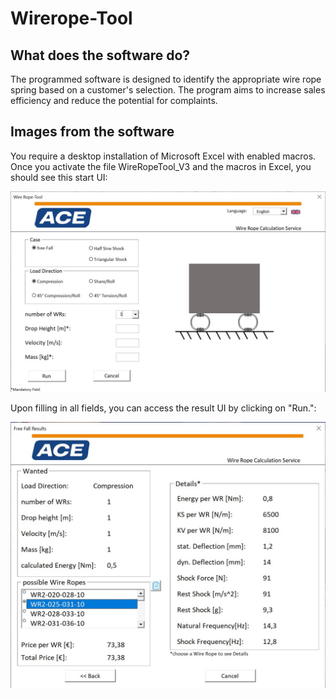 # Wirerope-Tool

## What does the software do?

The programmed software is designed to identify the appropriate wire rope spring based on a customer's selection. The program aims to increase sales efficiency and reduce the potential for complaints.

## Images from the software

You require a desktop installation of Microsoft Excel with enabled macros. Once you activate the file WireRopeTool_V3 and the macros in Excel, you should see this start UI:


<img src="https://github.com/abengard/Wirerope-Tool/blob/main/Bilder/Start-UI.jpg" width="600">


Upon filling in all fields, you can access the result UI by clicking on "Run.":


<img src="https://github.com/abengard/Wirerope-Tool/blob/main/Bilder/Ergebnis-UI.jpg" width="600">


